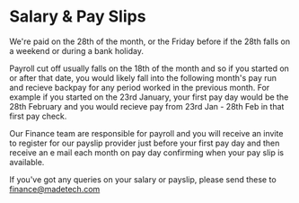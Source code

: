 # Salary & Pay Slips

We're paid on the 28th of the month, or the Friday before if the 28th falls on a weekend or during a bank holiday. 

Payroll cut off usually falls on the 18th of the month and so if you started on or after that date, you would likely fall into the following month's pay run and recieve backpay for any period worked in the previous month. For example if you started on the 23rd January, your first pay day would be the 28th February and you would recieve pay from 23rd Jan - 28th Feb in that first pay check.

Our Finance team are responsible for payroll and you will receive an invite to register for our payslip provider just before your first pay day and then receive an e mail each month on pay day confirming when your pay slip is available.

If you've got any queries on your salary or payslip, please send these to finance@madetech.com
